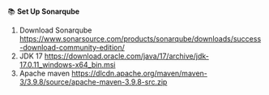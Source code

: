 :books: **Set Up Sonarqube**  
1. Download Sonarqube
https://www.sonarsource.com/products/sonarqube/downloads/success-download-community-edition/
2.  JDK 17 
https://download.oracle.com/java/17/archive/jdk-17.0.11_windows-x64_bin.msi
3. Apache maven
https://dlcdn.apache.org/maven/maven-3/3.9.8/source/apache-maven-3.9.8-src.zip

